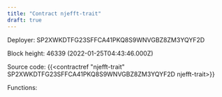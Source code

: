 ```yaml
---
title: "Contract njefft-trait"
draft: true
---
```

Deployer: SP2XWKDTFG23SFFCA41PKQ8S9WNVGBZ8ZM3YQYF2D


 



Block height: 46339 (2022-01-25T04:43:46.000Z)

Source code: {{<contractref "njefft-trait" SP2XWKDTFG23SFFCA41PKQ8S9WNVGBZ8ZM3YQYF2D njefft-trait>}}

Functions:


